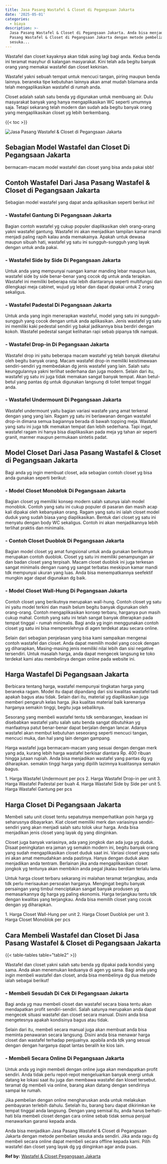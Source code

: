 ```yaml
---
title: Jasa Pasang Wastafel & Closet di Pegangsaan Jakarta
date: '2025-05-01'
categories:
  - biaya
description: >-
  Jasa Pasang Wastafel & Closet di Pegangsaan Jakarta. Anda bisa menjadikan Jasa
  Pasang Wastafel & Closet di Pegangsaan Jakarta dengan metode pembelian
  sesuka...
---
```


Wastafel dan closet kayaknya akan tidak asing lagi bagi anda. Kedua benda ini teramat masyhur di kalangan masyarakat. Kini telah ada begitu banyak orang yang memakai wastafel dan closet kekinian.

Wastafel yakni sebuah tempat untuk mencuci tangan, piring maupun benda lainnya. beraneka tipe kebutuhan lainnya akan amat mudah bilamana anda telah mengaplikasikan wastafel di rumah anda.

Closet adalah salah satu benda yg digunakan untuk membuang air. Dulu masyarakat banyak yang hanya mengaplikasikan WC seperti umumnya saja. Tetapi sekarang telah modern dan sudah ada begitu banyak orang yang mengaplikasikan closet yg lebih berkembang.

{{< toc >}}

![Jasa Pasang Wastafel & Closet di Pegangsaan Jakarta](/images/wastafel-closet-murah61.png)

## Sebagian Model Wastafel dan Closet Di Pegangsaan Jakarta

bermacam-macam model wastafel dan closet yang bisa anda pakai sbb!

## Contoh Wastafel Dari Jasa Pasang Wastafel & Closet di Pegangsaan Jakarta

Sebagian model wastafel yang dapat anda aplikasikan seperti berikut ini!

### \- Wastafel Gantung Di Pegangsaan Jakarta

Bagian contoh wastafel yg cukup populer diaplikasikan oleh orang-orang yakni wastafel gantung. Wastafel ini akan menjadikan tampilan kamar mandi menjadi paling rapih kalau anda memakainya. Apakah untuk dewasa maupun sibuah hati, wastafel yg satu ini sungguh-sungguh yang layak dengan untuk anda pakai.

### \- Wastafel Side by Side Di Pegangsaan Jakarta

Untuk anda yang mempunyai ruangan kamar manding lebar maupun luas, wastafel side by side benar-benar yang cocok dg untuk anda terapkan. Wastafel ini memiliki beberapa nilai lebih diantaranya seperti multifungsi dan dilengkapi meja cabinet, wujud yg lebar dan dapat dipakai untuk 2 orang sekaligus.

### \- Wastafel Padestal Di Pegangsaan Jakarta

Untuk anda yang ingin menerapkan wasteful, model yang satu ini sungguh-sungguh yang cocok dengan untuk anda aplikasikan. Jenis wastafel yg satu ini memiliki kaki pedestal sendiri yg bakal jadikannya bisa berdiri dengan kokoh. Wastafel pedestal sangat kelihatan rapi sebab pipanya tdk nampak.

### \- Wastafel Drop-in Di Pegangsaan Jakarta

Wastafel drop ini yaitu beberapa macam wastafel yg telah banyak diketahui oleh begitu banyak orang. Macam wastafel drop-in memiliki keistimewaan sendiri-sendiri yg membedakan dg jenis wastafel yang lain. Salah satu keunggulannya yakni terlihat sederhana dan juga modern. Selain dari itu, wastafel yg satu ini juga tidak memakan sangat banyak tempat. Akan betul-betul yang pantas dg untuk digunakan langsung di toilet tempat tinggal anda.

### \- Wastafel Undermount Di Pegangsaan Jakarta

Wastafel undermount yaitu bagian variasi wastafe yang amat terkenal dengan yang yang lain. Ragam yg satu ini berlawanan dengan wastafel drop-in dimana semua bagiannya berada di bawah topping meja. Wastafel yang satu ini juga tdk memakan tempat dan lebih sederhana. Tapi ingat, wastafel ragam ini hanya bisa diaplikasikan pada meja yg tahan air seperti granit, marmer maupun permukaan sintetis padat.

## Model Closet Dari Jasa Pasang Wastafel & Closet di Pegangsaan Jakarta

Bagi anda yg ingin membuat closet, ada sebagian contoh closet yg bisa anda gunakan seperti berikut:

### \- Model Closet Monoblok Di Pegangsaan Jakarta

Bagian closet yg memiliki konsep modern salah satunya ialah model monoblok. Contoh yang satu ini cukup populer di pasaran dan masih acap kali dipakai oleh kebanyakan orang. Ragam yang satu ini ialah closet model duduk yang sudah biasa yang diaplikasikan. Bentuk dari closet yg satu ini menyatu dengan body WC sekaligus. Contoh ini akan menjadikannya lebih terlihat praktis dan minimalis.

### \- Contoh Closet Duoblok Di Pegangsaan Jakarta

Bagian model closet yg amat fungsional untuk anda gunakan berikutnya merupakan contoh duoblok. Closet yg satu ini memiliki penampungan air dan badan closet yang terpisah. Macam closet duoblok ini juga terkesan sangat minimalis dengan ruang yg sangat terbatas meskipun kamar mandi tdk mempunyai ukuran yang luas. Anda bisa menempatkannya seefektif mungkin agar dapat digunakan dg baik.

### \- Model Closet Wall-Hung Di Pegangsaan Jakarta

Contoh closet yang berikutnya merupakan wall-hung. Contoh closet yg satu ini yaitu model terkini dan masih belum begitu banyak digunakan oleh orang-orang. Contoh mengaplikasikan konsep terbaru, harganya pun masih cukup mahal. Contoh yang satu ini telah sangat banyak diterapkan pada tempat tinggal - rumah minimalis. Bagi anda yg ingin menggunakan contoh closet yg satu ini bisa memperolehnya di agen terdekat atau secara online.

Selain dari sebagian penjelasan yang bisa kami sampaikan mengenai contoh wastafel dan closet. Anda dapat memilih model yang cocok dengan yg diharapkan, Masing-masing jenis memiliki nilai lebih dan sisi negative tersendiri. Untuk masalah harga, anda dapat mengecek langsung ke toko terdekat kami atau membelinya dengan online pada website ini.

## Harga Wastafel Di Pegangsaan Jakarta

Berbicara tentang harga, wastafel mempunyai tingkatan harga yang beraneka ragam. Model itu dapat dipandang dari sisi kwalitas wastafel tadi apakah bagus atau tidak. Selain dari itu, material yg diaplikasikan juga memberi pengaruh kelas harga. jika kualitas material baik karenanya harganya semakin tinggi, begitu juga sebaliknya.

Sesorang yang membeli wastafel tentu tdk sembarangan, keadaan ini disebabkan wastafel yaitu salah satu benda sangat dibutuhkan yg manfaatnya patut benar-benar dapat berjalan dengan lancar. Adanya wastafel akan membut kebutuhan seseorang seperti mencuci tangan, mencuci muka, dan hal yang lain dengan gampang.

Harga wastafel juga bermacam-macam yang sesuai dengan dengan merk yang ada, kurang lebih harga wastafel berkisar diantara Rp. 400 ribuan hingga jutaan rupiah. Anda bisa menjadikan wastafel yang pantas dg yg diharapkan. semakin tinggi harga yang dipilih lazimnya kualitasnya semakin bagus.

1\. Harga Wastafel Undermount per pcs 2. Harga Wastafel Drop-in per unit 3. Harga Wastafel Padestal per buah 4. Harga Wastafel Side by Side per unit 5. Harga Wastafel Gantung per pcs

## Harga Closet Di Pegangsaan Jakarta

Membeli satu unit closet tentu sepatutnya memperhatikan poin harga yg seharusnya dibayarkan. Kiat closet memiliki merk dan variasinya sendiri-sendiri yang akan menjadi salah satu tolok ukur harga. Anda bisa menjadikan jenis closet yang layak dg yang diinginkan.

Closet juga banyak variasinya, ada yang jongkok dan ada juga yg duduk. Disaat peningkatan era jaman yg semakin modern ini, begitu banyak orang yang sudah mengaplikasikan closet duduk saat ini. Variasi closet yang satu ini akan amat memudahkan anda pastinya. Hanya dengan duduk akan menjadikan anda tentram. Berlainan jika anda mengaplikasikan closet jongkok yg tentunya akan membikin anda pegal jikalau berdiam terlalu lama.

Untuk harga closet terbaru sekarang ini malahan teramat terjangkau, anda tdk perlu merisaukan persoalan harganya. Mengingat begitu banyak persaingan yang timbul menciptakan sangat banyak produsen yg memasarkannya dg harga yg paling ekonomis. Harga terjangkau tentu tdk dengan kwalitas yang terjangkau. Anda bisa memilih closet yang cocok dengan yg diharapkan.

1\. Harga Closet Wall-Hung per unit 2. Harga Closet Duoblok per unit 3. Harga Closet Monoblok per pcs

## Cara Membeli Wastafel dan Closet Di Jasa Pasang Wastafel & Closet di Pegangsaan Jakarta

{{< table-tables table="table2" >}}

Wastafel dan closet yakni salah satu benda yg dipakai pada kondisi yang sama. Anda akan menemukan keduanya di agen yg sama. Bagi anda yang ingin membeli wastafel dan closet, anda bisa membelinya dg dua metode ialah sebagai berikut!

### \- Membeli Sesudah Di Cek Di Pegangsaan Jakarta

Bagi anda yg mau membeli closet dan wastafel secara biasa tentu akan mendapatkan profit sendiri-sendiri. Salah satunya merupakan anda dapat mengecek situasi wastafel dan closet secara manual. Disini anda bisa mengetesnya apakah kondisinya bagus atau tidak.

Selain dari itu, membeli secara manual juga akan membuat anda bisa meminta penawaran secara langsung. Disini anda bisa menawar harga closet dan wastafel terhadap penjualnya. apabila anda tdk yang sesuai dengan dengan harganya dapat lantas beralih ke kios lain.

### \- Membeli Secara Online Di Pegangsaan Jakarta

Untuk anda yg ingin membeli dengan online juga akan mendapatkan profit sendiri. Anda tidak perlu repot-repot mengeluarkan banyak energi untuk datang ke lokasi saat itu juga dan membawa wastafel dan kloset tersebut. teramat dg membeli via online, barang akan datang dengan sendirinya sampai ke rumah.

Jika pembelian dengan online mengharuskan anda untuk melakukan pembayaran terlebih dahulu. Setelah itu, barang baru dapat dikirimkan ke tempat tinggal anda langsung. Dengan yang semisal itu, anda harus berhati-hati bila membeli closet dengan cara online sebab tidak semua penjual menawarkan garansi kepada anda.

Anda bisa menjadikan Jasa Pasang Wastafel & Closet di Pegangsaan Jakarta dengan metode pembelian sesuka anda sendiri. Jika anda ragu dg membeli secara online dapat membeli secara offline kepada kami. Pilih wastafel dan closet yang layak dg yg diinginkan agar anda puas.

**Ref by:** [Wastafel & Closet Pegangsaan Jakarta](https://id.wikipedia.org/wiki/Wastafel)

